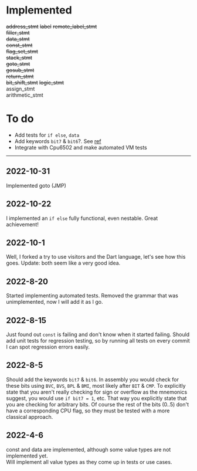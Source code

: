 # Implemented

~~address_stmt~~
~~label~~
~~remote_label_stmt~~  
~~filler_stmt~~  
~~data_stmt~~  
~~const_stmt~~  
~~flag_set_stmt~~  
~~stack_stmt~~  
~~goto_stmt~~  
~~gosub_stmt~~  
~~return_stmt~~  
~~bit_shift_stmt~~
~~logic_stmt~~  
assign_stmt  
arithmetic_stmt  

# To do

- Add tests for `if else`, `data`
- Add keywords `bit7` & `bit6`?. See [ref](##2022-8-5)
- Integrate with Cpu6502 and make automated VM tests

---

## 2022-10-31
Implemented goto (JMP)

## 2022-10-22

I implemented an `if else` fully functional, even nestable. Great achievement!

## 2022-10-1

Well, I forked a try to use visitors and the Dart language, let's see how this goes.
Update: both seem like a very good idea.

## 2022-8-20

Started implementing automated tests.
Removed the grammar that was unimplemented, now I will add it as I go.

## 2022-8-15

Just found out `const` is failing and don't know when it started failing.
Should add unit tests for regression testing, so by running all tests on every commit I can spot regression errors easily.

## 2022-8-5

Should add the keywords `bit7` & `bit6`.
In assembly you would check for these bits using `BVC`, `BVS`, `BPL` & `BMI`, most likely after `BIT` & `CMP`.
To explicitly state that you aren't really checking for sign or overflow as the mnemonics suggest, you would use `if bit7 = 1`, etc.
That way you explicitly state that you are checking for arbitrary bits.
Of course the rest of the bits (0..5) don't have a corresponding CPU flag, so they must be tested with a more classical approach.

## 2022-4-6

const and data are implemented, although some value types are not implemented yet.  
Will implement all value types as they come up in tests or use cases.
